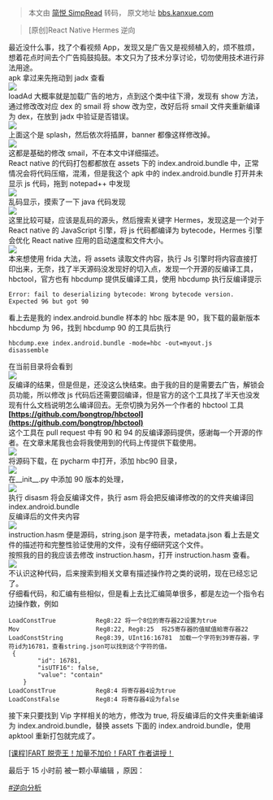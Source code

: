 > 本文由 [简悦 SimpRead](http://ksria.com/simpread/) 转码， 原文地址 [bbs.kanxue.com](https://bbs.kanxue.com/thread-283616.htm)

> [原创]React Native Hermes 逆向

最近没什么事，找了个看视频 App，发现又是广告又是视频植入的，烦不胜烦，想着花点时间去个广告捣鼓捣鼓。本文只为了技术分享讨论，切勿使用技术进行非法用途。  
apk 拿过来先拖动到 jadx 查看  
![](https://bbs.kanxue.com/upload/tmp/973070_JCZW28CJGR2RAWD.webp)  
loadAd 大概率就是加载广告的地方，点到这个类中往下滑，发现有 show 方法，通过修改改对应 dex 的 smail 将 show 改为空，改好后将 smail 文件夹重新编译为 dex，在放到 jadx 中验证是否错误。  
![](https://bbs.kanxue.com/upload/attach/202409/973070_XW83KT6D67GQHS6.webp)  
上面这个是 splash，然后依次将插屏，banner 都像这样修改掉。  
![](https://bbs.kanxue.com/upload/attach/202409/973070_CKJS2DQNSG6ETDR.webp)  
这都是基础的修改 smail，不在本文中详细描述。  
React native 的代码打包都都放在 assets 下的 index.android.bundle 中，正常情况会将代码压缩，混淆，但是我这个 apk 中的 index.android.bundle 打开并未显示 js 代码，拖到 notepad++ 中发现  
![](https://bbs.kanxue.com/upload/attach/202409/973070_6EQP4EASCFACVDE.webp)  
乱码显示，摸索了一下 java 代码发现  
![](https://bbs.kanxue.com/upload/attach/202409/973070_9DPRAQ4JTNTGB86.webp)  
这里比较可疑，应该是乱码的源头，然后搜索关键字 Hermes，发现这是一个对于 React native 的 JavaScript 引擎，将 js 代码都编译为 bytecode，Hermes 引擎会优化 React native 应用的启动速度和文件大小。  
![](https://bbs.kanxue.com/upload/attach/202409/973070_UNR9EUCR3ZVKPEP.webp)  
本来想使用 frida 大法，将 assets 读取文件内容，执行 Js 引擎时将内容直接打印出来，无奈，找了半天源码没发现好的切入点，发现一个开源的反编译工具，hbctool，官方也有 hbcdump 提供反编译工具，使用 hbcdump 执行反编译提示

```
Error: fail to deserializing bytecode: Wrong bytecode version. Expected 96 but got 90
```

看上去是我的 index.android.bundle 样本的 hbc 版本是 90，我下载的最新版本 hbcdump 为 96，找到 hbcdump 90 的工具后执行

```
hbcdump.exe index.android.bundle -mode=hbc -out=myout.js
disassemble
```

在当前目录将会看到  
![](https://bbs.kanxue.com/upload/attach/202409/973070_GNFHYSURKN5KSUF.webp)  
反编译的结果，但是但是，还没这么快结束。由于我的目的是需要去广告，解锁会员功能，所以修改 js 代码后还需要回编译，但是官方的这个工具找了半天也没发现有什么文档说明怎么编译回去。无奈切换为另外一个作者的 hbctool 工具  
**[https://github.com/bongtrop/hbctool](https://github.com/bongtrop/hbctool)**  
这个工具在 pull request 中有 90 和 94 的反编译源码提供，感谢每一个开源的作者。在文章末尾我也会将我使用到的代码上传提供下载使用。  
![](https://bbs.kanxue.com/upload/attach/202409/973070_PX79P2WCJDGAYW8.webp)  
将源码下载，在 pycharm 中打开，添加 hbc90 目录，  
![](https://bbs.kanxue.com/upload/attach/202409/973070_8K2DG45YWPP2RET.webp)  
在__init__.py 中添加 90 版本的处理，  
![](https://bbs.kanxue.com/upload/attach/202409/973070_AJ6VR3TZ38HR5QP.webp)  
执行 disasm 将会反编译文件，执行 asm 将会把反编译修改的的文件夹编译回 index.android.bundle  
反编译后的文件夹内容  
![](https://bbs.kanxue.com/upload/attach/202409/973070_9FXFJFJ9S9CB6GE.webp)  
instruction.hasm 便是源码，string.json 是字符表，metadata.json 看上去是文件的描述符和完整性验证使用的文件，没有仔细研究这个文件。  
按照我的目的我应该去修改 instruction.hasm，打开 instruction.hasm 查看。  
![](https://bbs.kanxue.com/upload/attach/202409/973070_REAFZHWFCV6KQWN.webp)  
不认识这种代码，后来搜索到相关文章有描述操作符之类的说明，现在已经忘记了。  
仔细看代码，和汇编有些相似，但是看上去比汇编简单很多，都是左边一个指令右边操作数，例如

```
LoadConstTrue           Reg8:22 将一个8位的寄存器22设置为true
Mov                     Reg8:22, Reg8:25  将25寄存器的值赋值給寄存器22
LoadConstString         Reg8:39, UInt16:16781  加载一个字符到39寄存器，字符id为16781，查看string.json可以找到这个字符的值。
 {
        "id": 16781,
        "isUTF16": false,
        "value": "contain"
    }
LoadConstTrue           Reg8:4 将寄存器4设为true
LoadConstFalse          Reg8:4 将寄存器4设为false
```

接下来只要找到 Vip 字样相关的地方，修改为 true, 将反编译后的文件夹重新编译为 index.android.bundle，替换 assets 下面的 index.android.bundle，使用 apktool 重新打包就完成了。

[[课程]FART 脱壳王！加量不加价！FART 作者讲授！](https://bbs.kanxue.com/thread-281194.htm)

最后于 15 小时前 被一颗小草编辑 ，原因：

[#逆向分析](forum-161-1-118.htm)